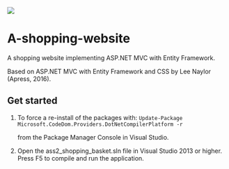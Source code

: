 ![](https://github.com/thestillwaters/A-shopping-website/blob/master/image/Capture.JPG)

# A-shopping-website
A shopping website implementing ASP.NET MVC with Entity Framework.

Based on ASP.NET MVC with Entity Framework and CSS by Lee Naylor (Apress, 2016).

## Get started

1. To force a re-install of the packages with: `Update-Package Microsoft.CodeDom.Providers.DotNetCompilerPlatform -r`

    from the Package Manager Console in Visual Studio. 

2. Open the ass2_shopping_basket.sln file in Visual Studio 2013 or higher. Press F5 to compile and run the application.
